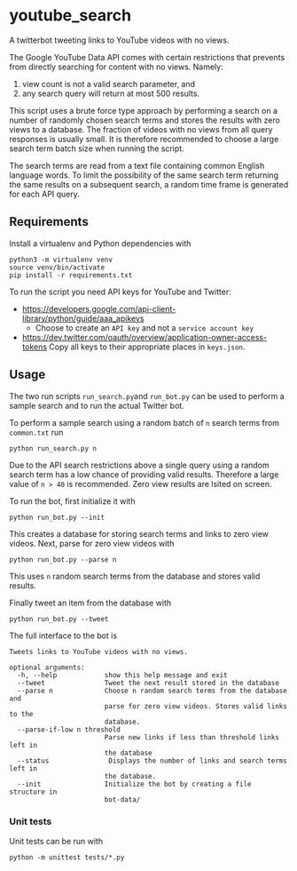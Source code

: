 # youtube_search
A twitterbot tweeting links to YouTube videos with no views.

The Google YouTube Data API comes with certain restrictions that prevents from directly searching for content with no views. Namely:
 1. view count is not a valid search parameter, and
 2. any search query will return at most 500 results.

This script uses a brute force type approach by performing a search on a number of randomly chosen search terms and stores the results with zero views to a database. The fraction of videos with no views from all query responses is usually small. It is therefore recommended to choose a large search term batch size when running the script.

The search terms are read from a text file containing common English language words.
To limit the possibility of the same search term returning the same results on a subsequent search, a random time frame
is generated for each API query.

## Requirements
Install a virtualenv and Python dependencies with
```
python3 -m virtualenv venv
source venv/bin/activate
pip install -r requirements.txt
```

To run the script you need API keys for YouTube and Twitter:
 * https://developers.google.com/api-client-library/python/guide/aaa_apikeys
   * Choose to create an `API key` and not a `service account key`
 *  https://dev.twitter.com/oauth/overview/application-owner-access-tokens
Copy all keys to their appropriate places in `keys.json`.



## Usage
The two run scripts `run_search.py`and `run_bot.py` can be used to perform a sample search and to run the actual Twitter bot.

To perform a sample search using a random batch of `n` search terms from `common.txt` run
```
python run_search.py n
```
Due to the API search restrictions above a single query using a random search term has a low chance of providing valid results. Therefore a large value of `n > 40` is recommended. Zero view results are lsited on screen.


To run the bot, first initialize it with
```
python run_bot.py --init
```
This creates a database for storing search terms and links to zero view videos. Next, parse for zero view videos with
```
python run_bot.py --parse n
```
This uses `n` random search terms from the database and stores valid results.

Finally tweet an item from the database with
```
python run_bot.py --tweet
```

The full interface to the bot is
```
Tweets links to YouTube videos with no views.

optional arguments:
  -h, --help            show this help message and exit
  --tweet               Tweet the next result stored in the database
  --parse n             Choose n random search terms from the database and
                        parse for zero view videos. Stores valid links to the
                        database.
  --parse-if-low n threshold
                        Parse new links if less than threshold links left in
                        the database
  --status               Displays the number of links and search terms left in
                        the database.
  --init                Initialize the bot by creating a file structure in
                        bot-data/
```


### Unit tests
Unit tests can be run with
```
python -m unittest tests/*.py
```